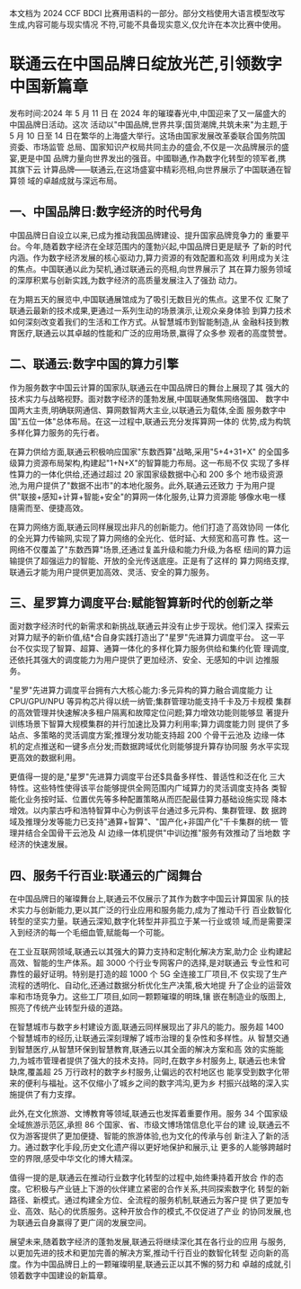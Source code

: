本文档为 2024 CCF BDCI 比赛用语料的一部分。部分文档使用大语言模型改写生成,内容可能与现实情况 不符,可能不具备现实意义,仅允许在本次比赛中使用。 

# 联通云在中国品牌日绽放光芒,引领数字中国新篇章

发布时间:2024 年 5 月 11 日 在 2024 年的璀璨春光中,中国迎来了又一届盛大的中国品牌日活动。这次 活动以"中国品牌,世界共享;国货潮牌,共筑未来"为主题,于 5 月 10 日至 14 日在繁华的上海盛大举行。这场由国家发展改革委联合国务院国资委、市场监管 总局、国家知识产权局共同主办的盛会,不仅是一次品牌展示的盛宴,更是中国 品牌力量向世界发出的强音。中國聯通,作為数字化转型的领军者,携其旗下云 计算品牌——联通云,在这场盛宴中精彩亮相,向世界展示了中国联通在智算领 域的卓越成就与深远布局。

## 一、中国品牌日:数字经济的时代号角

中国品牌日自设立以来,已成为推动我国品牌建设、提升国家品牌竞争力的 重要平台。今年,随着数字经济在全球范围内的蓬勃兴起,中国品牌日更是赋予 了新的时代内涵。作为数字经济发展的核心驱动力,算力资源的有效配置和高效 利用成为关注的焦点。中国联通以此为契机,通过联通云的亮相,向世界展示了 其在算力服务领域的深厚积累与创新实践,为数字经济的高质量发展注入了强劲 动力。

在为期五天的展览中,中国联通展馆成为了吸引无数目光的焦点。这里不仅 汇聚了联通云最新的技术成果,更通过一系列生动的场景演示,让观众亲身体验 到算力技术如何深刻改变着我们的生活和工作方式。从智慧城市到智能制造,从 金融科技到教育医疗,联通云以其卓越的性能和广泛的应用场景,赢得了众多参 观者的高度赞誉。

## 二、联通云:数字中国的算力引擎

作为服务数字中国云计算的国家队,联通云在中国品牌日的舞台上展现了其 强大的技术实力与战略视野。面对数字经济的蓬勃发展,中国联通聚焦网络强国、 数字中国两大主责,明确联网通信、算网数智两大主业,以联通云为载体,全面 服务数字中国"五位一体"总体布局。在这一过程中,联通云充分发挥算网一体的 优势,成为构筑多样化算力服务的先行者。

在算力供给方面,联通云积极响应国家"东数西算"战略,采用"5+4+31+X" 
的全国多级算力资源布局架构,构建起"1+N+X"的智算能力布局。这一布局不仅 实现了多样性算力的一体化供给,还通过超过 20 家国家级数据中心和 200 多个 地市级资源池,为用户提供了"数据不出市"的本地化服务。此外,联通云还致力 于为用户提供"联接+感知+计算+智能+安全"的算网一体化服务,让算力资源能 够像水电一樣隨需而至、便捷高效。

在算力网络方面,联通云同样展现出非凡的创新能力。他们打造了高效协同 一体化的全光算力传输网,实现了算力网络的全光化、低时延、大频宽和高可靠 性。这一网络不仅覆盖了"东数西算"场景,还通过复盖升级和能力升级,为各枢 纽间的算力运输提供了超强运力的智能、开放的全光传送底座。正是有了这样的 算力网络支撑,联通云才能为用户提供更加高效、灵活、安全的算力服务。

## 三、星罗算力调度平台:赋能智算新时代的创新之举

面对数字经济时代的新需求和新挑战,联通云并没有止步于现状。他们深入 探索云对算力赋予的新价值,结*合自身实践打造出了"星罗"先进算力调度平台。 这一平台不仅实现了智算、超算、通算一体化的多样化算力服务供给和集约化管 理调度,还依托其强大的调度能力为用户提供了更加经济、安全、无感知的中训 边推服务。

"星罗"先进算力调度平台拥有六大核心能力:多元异构的算力融合调度能力 让 CPU/GPU/NPU 等异构芯片得以统一纳管;集群管理功能支持千卡及万卡规模 集群的高效管理并快速解决多租户隔离和故障定位问题;算力增效功能则能够显 著提升训练场景下智算大规模集群的并行加速比及算力利用率;算力调度能力则 提供了多站点、多策略的灵活调度方案;推理分发功能支持超 200 个骨干云池及 边缘一体机的定点推送和一键多点分发;而数据跨域优化则能够提升算存协同服 务水平实现更高效的数据利用。

更值得一提的是,"星罗"先进算力调度平台还$具备多样性、普适性和泛在化 三大特性。这些特性使得该平台能够提供全网范围内广域算力的灵活调度支持各 类智能化业务按时延、位置优先等多种配置策略从而匹配最佳算力基础设施实现 降本增效。以内蒙古呼和浩特智算中心为例该平台通过多元异构、集群管理、数 据跨域及推理分发等能力已支持"通算+智算"、"国产化+非国产化"千卡集群的统一 管理并结合全国骨干云池及 AI 边缘一体机提供"中训边推"服务有效推动了当地数 字经济的快速发展。

## 四、服务千行百业:联通云的广阔舞台

在中国品牌日的璀璨舞台上,联通云不仅展示了其作为数字中国云计算国家 队的技术实力与创新能力,更以其广泛的行业应用和服务能力,成为了推动千行 百业数智化转型的坚实力量。联通云深知,数字化转型并非孤立于某一行业或领 域,而是需要深入到经济的每一个毛细血管,赋能每一个可能。

在工业互联网领域,联通云以其强大的算力支持和定制化解决方案,助力企 业构建起高效、智能的生产体系。超 3000 个行业专网客户的选择,是对联通云 专业性和可靠性的最好证明。特别是打造的超 1000 个 5G 全连接工厂项目,不 仅实现了生产流程的透明化、自动化,还通过数据分析优化生产决策,极大地提 升了企业的运营效率和市场竞争力。这些工厂项目,如同一颗颗璀璨的明珠,镶 嵌在制造业的版图上,照亮了传统产业转型升级的道路。

在智慧城市与数字乡村建设方面,联通云同样展现出了非凡的能力。服务超 1400 个智慧城市的经历,让联通云深刻理解了城市治理的复杂性和多样性。从 智慧交通到智慧医疗,从智慧环保到智慧教育,联通云以其全面的解决方案和高 效的实施能力,为城市管理者提供了强大的技术支持。同时,在数字乡村服务上, 联通云也未曾缺席,覆盖超 25 万行政村的数字乡村服务,让偏远的农村地区也 能享受到数字化带来的便利与福祉。这不仅缩小了城乡之间的数字鸿沟,更为乡 村振兴战略的深入实施提供了有力支撑。

此外,在文化旅游、文博教育等领域,联通云也发挥着重要作用。服务 34 个国家级全域旅游示范区,承担 86 个国家、省、市级文博场馆信息化平台的建 设,联通云不仅为游客提供了更加便捷、智能的旅游体验,也为文化的传承与创 新注入了新的活力。通过数字化手段,历史文化遗产得以更好地保护和展示,让 更多的人能够跨越时空的界限,感受中华文化的博大精深。

值得一提的是,联通云在推动行业数字化转型的过程中,始终秉持着开放合 作的态度。它积极与产业链上下游的伙伴建立紧密的合作关系,共同探索数字化 转型的新路径、新模式。通过构建全方位、全流程的服务机制,联通云为客户提 供了更加专业、高效、贴心的优质服务。这种开放合作的模式,不仅促进了产业 的协同发展,也为联通云自身赢得了更广阔的发展空间。

展望未来,随着数字经济的蓬勃发展,联通云将继续深化其在各行业的应用 与服务,以更加先进的技术和更加完善的解决方案,推动千行百业的数智化转型 迈向新的高度。作为中国品牌日上的一颗璀璨明星,联通云正以其不懈的努力和 卓越的成就,引领着数字中国建设的新篇章。